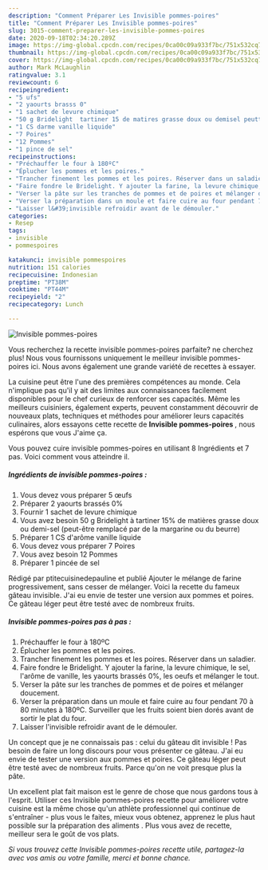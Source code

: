 ```yaml
---
description: "Comment Préparer Les Invisible pommes-poires"
title: "Comment Préparer Les Invisible pommes-poires"
slug: 3015-comment-preparer-les-invisible-pommes-poires
date: 2020-09-18T02:34:20.289Z
image: https://img-global.cpcdn.com/recipes/0ca00c09a933f7bc/751x532cq70/invisible-pommes-poires-photo-principale-de-la-recette.jpg
thumbnail: https://img-global.cpcdn.com/recipes/0ca00c09a933f7bc/751x532cq70/invisible-pommes-poires-photo-principale-de-la-recette.jpg
cover: https://img-global.cpcdn.com/recipes/0ca00c09a933f7bc/751x532cq70/invisible-pommes-poires-photo-principale-de-la-recette.jpg
author: Mark McLaughlin
ratingvalue: 3.1
reviewcount: 6
recipeingredient:
- "5 ufs"
- "2 yaourts brasss 0"
- "1 sachet de levure chimique"
- "50 g Bridelight  tartiner 15 de matires grasse doux ou demisel peuttre remplac par de la margarine ou du beurre"
- "1 CS darme vanille liquide"
- "7 Poires"
- "12 Pommes"
- "1 pince de sel"
recipeinstructions:
- "Préchauffer le four à 180ºC"
- "Éplucher les pommes et les poires."
- "Trancher finement les pommes et les poires. Réserver dans un saladier."
- "Faire fondre le Bridelight. Y ajouter la farine, la levure chimique, le sel, l&#39;arôme de vanille, les yaourts brassés 0%, les oeufs et mélanger le tout."
- "Verser la pâte sur les tranches de pommes et de poires et mélanger doucement."
- "Verser la préparation dans un moule et faire cuire au four pendant 70 à 80 minutes à 180ºC. Surveiller que les fruits soient bien dorés avant de sortir le plat du four."
- "Laisser l&#39;invisible refroidir avant de le démouler."
categories:
- Resep
tags:
- invisible
- pommespoires

katakunci: invisible pommespoires 
nutrition: 151 calories
recipecuisine: Indonesian
preptime: "PT38M"
cooktime: "PT44M"
recipeyield: "2"
recipecategory: Lunch

---
```



![Invisible pommes-poires](https://img-global.cpcdn.com/recipes/0ca00c09a933f7bc/751x532cq70/invisible-pommes-poires-photo-principale-de-la-recette.jpg)

Vous recherchez la recette invisible pommes-poires parfaite? ne cherchez plus! Nous vous fournissons uniquement le meilleur invisible pommes-poires ici. Nous avons également une grande variété de recettes à essayer.

La cuisine peut être l'une des premières compétences au monde. Cela n'implique pas qu'il y ait des limites aux connaissances facilement disponibles pour le chef curieux de renforcer ses capacités. Même les meilleurs cuisiniers, également experts, peuvent constamment découvrir de nouveaux plats, techniques et méthodes pour améliorer leurs capacités culinaires, alors essayons cette recette de <strong> Invisible pommes-poires </strong>, nous espérons que vous J'aime ça.

<!--inarticleads1-->

Vous pouvez cuire invisible pommes-poires en utilisant 8 Ingrédients et 7 pas. Voici comment vous atteindre il.

##### Ingrédients de invisible pommes-poires :

1. Vous devez vous préparer 5 œufs
1. Préparer 2 yaourts brassés 0%
1. Fournir 1 sachet de levure chimique
1. Vous avez besoin 50 g Bridelight à tartiner 15% de matières grasse doux ou demi-sel (peut-être remplacé par de la margarine ou du beurre)
1. Préparer 1 CS d&#39;arôme vanille liquide
1. Vous devez vous préparer 7 Poires
1. Vous avez besoin 12 Pommes
1. Préparer 1 pincée de sel


Rédigé par ptitecuisinedepauline et publié Ajouter le mélange de farine progressivement, sans cesser de mélanger. Voici la recette du fameux gâteau invisible. J&#39;ai eu envie de tester une version aux pommes et poires. Ce gâteau léger peut être testé avec de nombreux fruits. 

<!--inarticleads2-->

##### Invisible pommes-poires pas à pas :

1. Préchauffer le four à 180ºC
1. Éplucher les pommes et les poires.
1. Trancher finement les pommes et les poires. Réserver dans un saladier.
1. Faire fondre le Bridelight. Y ajouter la farine, la levure chimique, le sel, l&#39;arôme de vanille, les yaourts brassés 0%, les oeufs et mélanger le tout.
1. Verser la pâte sur les tranches de pommes et de poires et mélanger doucement.
1. Verser la préparation dans un moule et faire cuire au four pendant 70 à 80 minutes à 180ºC. Surveiller que les fruits soient bien dorés avant de sortir le plat du four.
1. Laisser l&#39;invisible refroidir avant de le démouler.


Un concept que je ne connaissais pas : celui du gâteau dit invisible ! Pas besoin de faire un long discours pour vous présenter ce gâteau. J&#39;ai eu envie de tester une version aux pommes et poires. Ce gâteau léger peut être testé avec de nombreux fruits. Parce qu&#39;on ne voit presque plus la pâte. 

<!--inarticleads1-->

<p>
Un excellent plat fait maison est le genre de chose que nous gardons tous à l'esprit. Utiliser ces Invisible pommes-poires recette pour améliorer votre cuisine est la même chose qu'un athlète professionnel qui continue de s'entraîner - plus vous le faites, mieux vous obtenez, apprenez le plus haut possible sur la préparation des aliments . Plus vous avez de recette, meilleur sera le goût de vos plats.
</p>

<p>
<i>Si vous trouvez cette Invisible pommes-poires recette utile, partagez-la avec vos amis ou votre famille, merci et bonne chance.</i>
</p>
